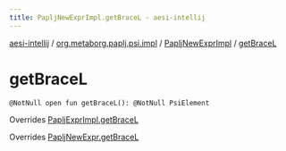 ```yaml
---
title: PapljNewExprImpl.getBraceL - aesi-intellij
---
```


[aesi-intellij](../../index.html) / [org.metaborg.paplj.psi.impl](../index.html) / [PapljNewExprImpl](index.html) / [getBraceL](.)

# getBraceL

`@NotNull open fun getBraceL(): @NotNull PsiElement`

Overrides [PapljExprImpl.getBraceL](../-paplj-expr-impl/get-brace-l.html)

Overrides [PapljNewExpr.getBraceL](../../org.metaborg.paplj.psi/-paplj-new-expr/get-brace-l.html)


